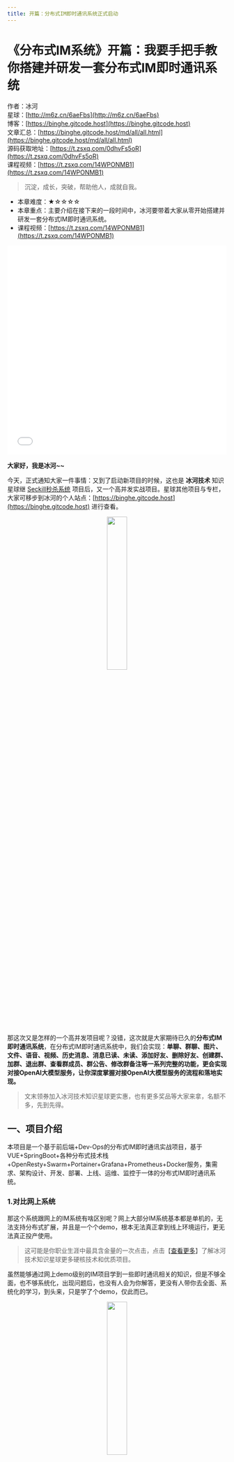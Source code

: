 ```yaml
---
title: 开篇：分布式IM即时通讯系统正式启动
---
```


# 《分布式IM系统》开篇：我要手把手教你搭建并研发一套分布式IM即时通讯系统

作者：冰河
<br/>星球：[http://m6z.cn/6aeFbs](http://m6z.cn/6aeFbs)
<br/>博客：[https://binghe.gitcode.host](https://binghe.gitcode.host)
<br/>文章汇总：[https://binghe.gitcode.host/md/all/all.html](https://binghe.gitcode.host/md/all/all.html)
<br/>源码获取地址：[https://t.zsxq.com/0dhvFs5oR](https://t.zsxq.com/0dhvFs5oR)
<br/>课程视频：[https://t.zsxq.com/14WPONMB1](https://t.zsxq.com/14WPONMB1)

> 沉淀，成长，突破，帮助他人，成就自我。

* 本章难度：★☆☆☆☆
* 本章重点：主要介绍在接下来的一段时间中，冰河要带着大家从零开始搭建并研发一套分布式IM即时通讯系统。
* 课程视频：[https://t.zsxq.com/14WPONMB1](https://t.zsxq.com/14WPONMB1)


<iframe src="//player.bilibili.com/player.html?aid=236144646&bvid=BV1zv411c7uX&cid=1339920829&p=1" scrolling="no" border="0" frameborder="no" framespacing="0" allowfullscreen="true" width="100%" height="480"> </iframe>


**大家好，我是冰河~~**

今天，正式通知大家一件事情：又到了启动新项目的时候，这也是 **冰河技术** 知识星球继 [Seckill秒杀系统](https://mp.weixin.qq.com/s/FwUR0jSaaSqyOc_xNhaKxw) 项目后，又一个高并发实战项目。星球其他项目与专栏，大家可移步到冰河的个人站点：[https://binghe.gitcode.host](https://binghe.gitcode.host) 进行查看。

<div align="center">
    <img src="https://binghe.gitcode.host/images/project/im/2023-11-20-001.png?raw=true" width="30%">
    <br/>
</div>

那这次又是怎样的一个高并发项目呢？没错，这次就是大家期待已久的**分布式IM即时通讯系统**，在分布式IM即时通讯系统中，我们会实现：**单聊、群聊、图片、文件、语音、视频、历史消息、消息已读、未读、添加好友、删除好友、创建群、加群、退出群、查看群成员、群公告、修改群备注等一系列完整的功能，更会实现对接OpenAI大模型服务，让你深度掌握对接OpenAI大模型服务的流程和落地实现。**

> 文末领券加入冰河技术知识星球更实惠，也有更多奖品等大家来拿，名额不多，先到先得。

## 一、项目介绍

本项目是一个基于前后端+Dev-Ops的分布式IM即时通讯实战项目，基于VUE+SpringBoot+各种分布式技术栈+OpenResty+Swarm+Portainer+Grafana+Prometheus+Docker服务，集需求、架构设计、开发、部署、上线、运维、监控于一体的分布式IM即时通讯系统。

### 1.对比网上系统

那这个系统跟网上的IM系统有啥区别呢？网上大部分IM系统基本都是单机的，无法支持分布式扩展，并且是一个个demo，根本无法真正拿到线上环境运行，更无法真正投产使用。

> 这可能是你职业生涯中最具含金量的一次点击，点击【[查看更多](https://mp.weixin.qq.com/s/I2HR45t4vDOX7Ugu1BEFWg)】了解冰河技术知识星球更多硬核技术和优质项目。

虽然能够通过网上demo级别的IM项目学到一些即时通讯相关的知识，但是不够全面，也不够系统化，出现问题后，也没有人会为你解答，更没有人带你去全面、系统化的学习，到头来，只是学了个demo，仅此而已。

<div align="center">
    <img src="https://binghe.gitcode.host/images/project/im/2023-11-20-002.png?raw=true" width="30%">
    <br/>
</div>

这次咱们启动的**分布式IM即时通讯系统**，首先，从项目的名称上就可以看出来，它是支持分布式的，可以在线上环境无限扩展，并且考虑到真实环境下即时通讯的需求，冰河会将整个分布式IM即时通讯系统分为五大部分：**即时通讯后端服务、大后端平台、SDK接入服务、OpenAI接入服务、大前端UI。** 

<div align="center">
    <img src="https://binghe.gitcode.host/images/project/im/2023-11-20-003.png?raw=true" width="70%">
    <br/>
</div>

如果小伙伴们公司或个人项目有接入即时通讯的需求，可以无缝对接SDK即可快速接入IM即时通讯功能。

<div align="center">
    <img src="https://binghe.gitcode.host/images/project/im/2023-11-20-004.png?raw=true" width="30%">
    <br/>
</div>

可以这么说，在冰河技术知识星球，小伙伴们不仅可以全面、系统化的学习到一个可以在线上真实环境运行的分布式IM系统，还能基于SDK接入服务快速将自己公司或者个人项目接入IM即时通讯功能，这就是项目的高度可扩展的一种体现。

另外，分布式IM即时通讯系统还会实现对接OpenAI大模型服务，让你深度掌握对接OpenAI大模型服务的流程和落地实现。

### 2.项目工程

<div align="center">
    <img src="https://binghe.gitcode.host/images/project/im/2023-11-20-007.png?raw=true" width="70%">
    <br/>
</div>

### 3.服务监控

<div align="center">
    <img src="https://binghe.gitcode.host/images/project/im/2023-11-20-008.png?raw=true" width="70%">
    <br/>
</div>

这是秒杀系统压测过程中的JVM监控图，后续也会将分布式IM即时通讯系统接入进来。

项目只有部署到真实环境压测，真实运行起来让用户使用，才能发现项目中的细节问题，而这些，仅仅靠学习demo，写demo项目是永远无法被发现的。

## 二、能学到哪些技术？

* 前端：基于VUE开发完整的分布式IM前端页面，实现各项功能开发。
* 前端：熟练掌握跨域请求接口的实现方式与开发技巧。
* 前端：熟练掌握WebSocket实现即时通讯的方案和落地实现，并能够掌握断线重连、心跳等实现。
* 前端：熟练掌握Git、GitCode，对代码工程的管理、新建代码分支、灵活切换代码分支、拉取与推送代码、合并代码等。
* 后端：熟练掌握基于DDD领域驱动设计开发项目，并能够基于DDD快速搭建后端服务。
* 后端：熟练掌握SpringBoot、MyBatis、Mybatis-Plus等开发框架的使用，并对源码有深度的理解，能够基于源码扩展相应的功能。
* 后端：熟练掌握Netty WebSocket与TCP网络编程，掌握Netty的内存模型、IO多路复用、ChannelPipeline等。
* 后端：熟练掌握项目中使用的多种设计模式，并能够将设计模式灵活应用到自身实际项目中。
* 后端：熟练应用各种分布式技术栈，包括但不限于：SpringCloud、SpringCloud Alibaba、Dubbo、Nacos、RocketMQ、ShardingSphere、ELK（Elasticsearch、Logstash、Kibana）。
* 后端：掌握将真实场景需求转化成架构设计的方法论，架构设计原则、系统边界划分与维护。
* 后端：熟练掌握单元测试、JMeter压力测试工具，持续交付高质量代码。
* 后端：合理打印日志，熟练掌握日志可视化治理的方案，掌握分布式系统下的链路追踪方案。
* 后端：熟练掌握Git、GitCode，对代码工程的管理、新建代码分支、灵活切换代码分支、拉取与推送代码、合并代码等。
* 运维：熟练掌握Docker的部署与各种Docker命令，掌握Docker前后端镜像的构建。
* 运维：熟练掌握Git、GitCode，对代码工程的管理、新建代码分支、灵活切换代码分支、拉取与推送代码、合并代码等。
* 运维：熟练掌握OpenResty的配置与运维，并能够基于OpenResty配置长链接转发、配置SSL与WSS协议等。、
* 运维：熟练掌握使用Grafana、Prometheus对系统进行监控，包含：JVM、服务器内存、磁盘、IO、数据库、中间件、应用服务（QPS、TPS、TTL、访问量等）的完整链路监控。

冰河会为分布式IM即时通讯系统录制完整的视频，将整个系统的需求、设计、思考、落地实现、编码等录制成视频，供大家更好的学习，掌握更深层次的知识、技术以及思考的过程。

## 三、适应人群

本项目来自于真实互联网业务需求，从零开始，以渐进式的方式，经过需求分析、架构设计、编码实现、部署上线、运维监控等全流程实现，最终交付一个可在真实场景运行的、支持对接OpenAI大模型的分布式IM即时通讯高并发系统项目。

- 校招、社招没什么拿的出手的项目，投出的简历石沉大海。
- 想自己开发一套IM即时通讯系统，但不知从何下手，网上的IM系统不成体系，无法提升自己。
- 一直在小公司做CRUD，并发编程没接触过，更别提如何开发高并发实际项目了。
- 公司项目没什么并发，在线人数也不多，学了很多并发编程相关的知识不知道怎么用。
- 学了很多并发编程的知识，也知道一些概念，能说出一些简单的方案，但是没实际项目经验。
- 自我感觉掌握了一些高并发编程的技术方案，但是如果真正做项目时，还是不知道如何下手。
- 简历上写了熟悉并发编程，在面试过程中，面试官一般会问高并发项目实战问题，不知道怎么回答。
- 在大厂工作多年，参与了一些系统的建设与研发，但是也没机会参与高并发、大流量的系统的整个建设过程。
- 其他问题。。。

## 四、系统大纲

分布式IM即时通讯系统不同于其他项目，在大纲层面与其他系统有所区别，总体上暂时会分成如下几部分（可能会随着系统的不断完善有所调整）：需求设计、后端服务、SDK接入服务、大后端平台、OpenAI大模型接入服务、大前端UI、部署与监控等几部分。

* 第1部分：需求设计
  * 第1节：为何要学习分布式IM即时通讯系统
  * 第2节：分布式IM即时通讯系统的目标与挑战
  * 第3节：...
* 第2部分：架构设计
  * 第1节：总体方案目标与架构设计
  * 第2节：分布式IM即时通讯系统模型设计
  * 第3节：...
* 第3部分：后端服务
  * 第1节：后端服务的设计
  * 第2节：...
* 第4部分：SDK接入服务
  * 第1节：SDK接入服务的设计
  * 第2节：...
* 第5部分：大后端平台
  * 第1节：大后端平台功能设计
  * 第2节：...
* 第6部分：OpenAI大模型接入服务
  * 第1节：对接ChatGPT流程设计
  * 第2节：对接ChatGPT功能实现
  * 第3节：...
* 第7部分：大前端UI
  * 第1节：Web页面工程搭建与初始化
  * 第2节：Web页面结构化设计
  * 第3节：...
* 第8部分：部署与监控
  * 第1节：Docker环境搭建
  * 第2节：Portainer环境搭建
  * 第3节...

------

整体课程采用视频+小册+源码+1v1问答形式，加入星球即可加入专属交流群，并且星球提供了简历优化服务，还为大家准备了1000+精美简历模板，助力小伙伴们升职加薪，让你在面试过程中更具竞争力。

## 五、如何学习

分布式IM即时通讯系统是**冰河技术知识星球**诸多项目中的其中一个，还有很多其他项目，例如：简易商城脚手架项目、Seckill秒杀系统、高并发设计模式等等，还有开源项目、技术小册、1000+精美简历模板与面试技巧等（加入星球后直戳链接：[https://t.zsxq.com/140wNNbz9](https://t.zsxq.com/140wNNbz9)）。详情可以点击放大下图进行查看。

<div align="center">
    <img src="https://binghe.gitcode.host/images/zsxq/2023-11-14-020.png?raw=true" width="70%">
    <br/>
</div>

如果你也想通过做实战项目来提升自己的编程内功、架构能力和业务水平，可以加入【冰河技术】知识星球，加入后即可学习往期所有项目，也可以学习后续新开发的项目。今天加入的小伙伴，冰河为大家准备了福利。

* 今天加入的前20名小伙伴，送冰河最新编写的《实战高并发设计模式》电子书，另外，送并发编程完整学习路线，1v1视频单独指导学习规划。
* 留言点赞数最多的5名小伙伴送并发编程完整学习路线。

<div align="center">
    <img src="https://binghe.gitcode.host/images/personal/xingqiu_149.png?raw=true" width="70%">
    <br/>
</div>

加入星球后，查看星球置顶消息，申请代码权限等。并且课程汇总里面有往期项目、课程专栏、学习路线等内容。

**好了，今天就到这儿吧，我是冰河，我们下期见~~**